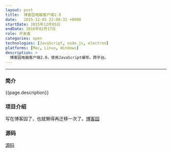```yaml
---
layout: post
title:  博客园电脑客户端2.0
date:   2015-12-05 22:08:32 +0800
startDate: 2015年12月05日
endDate: 2016年02月17日
role: 开发者
categories: open
technologies: [JavaScript, node.js, electron]
platforms: [Mac, Linux, Windows]
description: >
  博客园电脑客户端2.0，使用JavaScript编写。跨平台。
---
```

***

### 简介
{{page.description}}

### 项目介绍
写在博客园了，也就懒得再迁移一次了。[博客园][cnblog]

### 源码
[源码][github]

[github]: https://github.com/LunaGao/cnblog-electron
[cnblog]: http://www.cnblogs.com/maomishen/p/5194934.html
